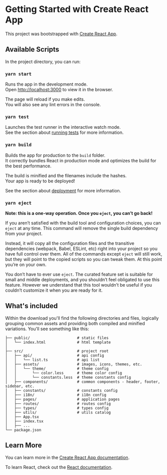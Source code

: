 # Getting Started with Create React App

This project was bootstrapped with [Create React App](https://github.com/facebook/create-react-app).

## Available Scripts

In the project directory, you can run:

### `yarn start`

Runs the app in the development mode.\
Open [http://localhost:3000](http://localhost:3000) to view it in the browser.

The page will reload if you make edits.\
You will also see any lint errors in the console.

### `yarn test`

Launches the test runner in the interactive watch mode.\
See the section about [running tests](https://facebook.github.io/create-react-app/docs/running-tests) for more information.

### `yarn build`

Builds the app for production to the `build` folder.\
It correctly bundles React in production mode and optimizes the build for the best performance.

The build is minified and the filenames include the hashes.\
Your app is ready to be deployed!

See the section about [deployment](https://facebook.github.io/create-react-app/docs/deployment) for more information.

### `yarn eject`

**Note: this is a one-way operation. Once you `eject`, you can’t go back!**

If you aren’t satisfied with the build tool and configuration choices, you can `eject` at any time. This command will remove the single build dependency from your project.

Instead, it will copy all the configuration files and the transitive dependencies (webpack, Babel, ESLint, etc) right into your project so you have full control over them. All of the commands except `eject` will still work, but they will point to the copied scripts so you can tweak them. At this point you’re on your own.

You don’t have to ever use `eject`. The curated feature set is suitable for small and middle deployments, and you shouldn’t feel obligated to use this feature. However we understand that this tool wouldn’t be useful if you couldn’t customize it when you are ready for it.

## What's included

Within the download you'll find the following directories and files, logically grouping common assets and providing both compiled and minified variations. You'll see something like this:

```
├── public/                     # static files
│   └── index.html              # html template
│
├── src/                        # project root
│   ├── api/                    # api config
│   │   └── list.ts             # api list
│   ├── assets/                 # images, icons, themes, etc.
│   │   └── theme/              # theme config
│   │       └── color.less      # theme color config
│   │       └── constants.less  # theme constants config
│   ├── components/             # common components - header, footer, sidebar, etc.
│   ├── constants/              # constants config
│   ├── i18n/                   # i18n config
│   ├── pages/                  # application pages
│   ├── routes/                 # routes config
│   ├── types/                  # types config
│   ├── utils/                  # utils catalog
│   ├── App.tsx
│   ├── index.tsx
│   ├── ...
└── package.json
```

## Learn More

You can learn more in the [Create React App documentation](https://facebook.github.io/create-react-app/docs/getting-started).

To learn React, check out the [React documentation](https://reactjs.org/).